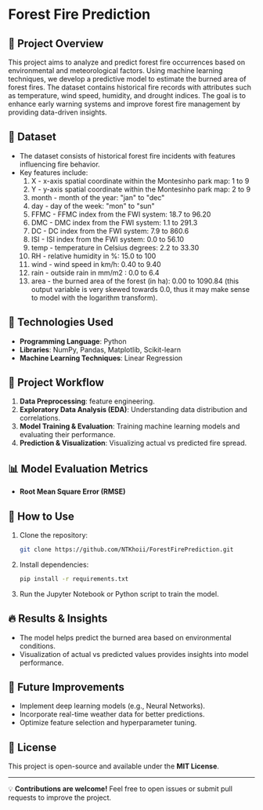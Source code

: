 # Forest Fire Prediction

## 📌 Project Overview
This project aims to analyze and predict forest fire occurrences based on environmental and meteorological factors. Using machine learning techniques, we develop a predictive model to estimate the burned area of forest fires. The dataset contains historical fire records with attributes such as temperature, wind speed, humidity, and drought indices. The goal is to enhance early warning systems and improve forest fire management by providing data-driven insights.

## 📂 Dataset
- The dataset consists of historical forest fire incidents with features influencing fire behavior.
- Key features include:
   1. X - x-axis spatial coordinate within the Montesinho park map: 1 to 9
   2. Y - y-axis spatial coordinate within the Montesinho park map: 2 to 9
   3. month - month of the year: "jan" to "dec" 
   4. day - day of the week: "mon" to "sun"
   5. FFMC - FFMC index from the FWI system: 18.7 to 96.20
   6. DMC - DMC index from the FWI system: 1.1 to 291.3 
   7. DC - DC index from the FWI system: 7.9 to 860.6 
   8. ISI - ISI index from the FWI system: 0.0 to 56.10
   9. temp - temperature in Celsius degrees: 2.2 to 33.30
   10. RH - relative humidity in %: 15.0 to 100
   11. wind - wind speed in km/h: 0.40 to 9.40 
   12. rain - outside rain in mm/m2 : 0.0 to 6.4 
   13. area - the burned area of the forest (in ha): 0.00 to 1090.84 
   (this output variable is very skewed towards 0.0, thus it may make
    sense to model with the logarithm transform). 

## 🔧 Technologies Used
- **Programming Language**: Python
- **Libraries**: NumPy, Pandas, Matplotlib, Scikit-learn
- **Machine Learning Techniques**: Linear Regression

## 🚀 Project Workflow
1. **Data Preprocessing**: feature engineering.
2. **Exploratory Data Analysis (EDA)**: Understanding data distribution and correlations.
3. **Model Training & Evaluation**: Training machine learning models and evaluating their performance.
4. **Prediction & Visualization**: Visualizing actual vs predicted fire spread.

## 📊 Model Evaluation Metrics
- **Root Mean Square Error (RMSE)**

## 📎 How to Use
1. Clone the repository:
   ```bash
   git clone https://github.com/NTKhoii/ForestFirePrediction.git
   ```
2. Install dependencies:
   ```bash
   pip install -r requirements.txt
   ```
3. Run the Jupyter Notebook or Python script to train the model.

## 🔥 Results & Insights
- The model helps predict the burned area based on environmental conditions.
- Visualization of actual vs predicted values provides insights into model performance.

## 📌 Future Improvements
- Implement deep learning models (e.g., Neural Networks).
- Incorporate real-time weather data for better predictions.
- Optimize feature selection and hyperparameter tuning.

## 📜 License
This project is open-source and available under the **MIT License**.

---
💡 **Contributions are welcome!** Feel free to open issues or submit pull requests to improve the project.
